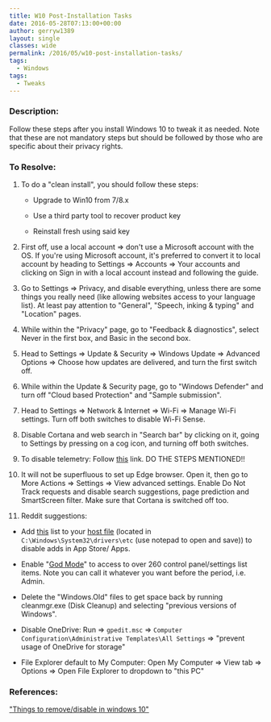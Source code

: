 ```yaml
---
title: W10 Post-Installation Tasks
date: 2016-05-28T07:13:00+00:00
author: gerryw1389
layout: single
classes: wide
permalink: /2016/05/w10-post-installation-tasks/
tags:
  - Windows
tags:
  - Tweaks
---
```

<!--more-->

### Description:

Follow these steps after you install Windows 10 to tweak it as needed. Note that these are not mandatory steps but should be followed by those who are specific about their privacy rights.

### To Resolve:

1. To do a "clean install", you should follow these steps:

   - Upgrade to Win10 from 7/8.x

   - Use a third party tool to recover product key

   - Reinstall fresh using said key

2. First off, use a local account => don't use a Microsoft account with the OS. If you're using Microsoft account, it's preferred to convert it to local account by heading to Settings => Accounts => Your accounts and clicking on Sign in with a local account instead and following the guide.

3. Go to Settings => Privacy, and disable everything, unless there are some things you really need (like allowing websites access to your language list). At least pay attention to "General", "Speech, inking & typing" and "Location" pages.

4. While within the "Privacy" page, go to "Feedback & diagnostics", select Never in the first box, and Basic in the second box.

5. Head to Settings => Update & Security => Windows Update => Advanced Options => Choose how updates are delivered, and turn the first switch off.

6. While within the Update & Security page, go to "Windows Defender" and turn off "Cloud based Protection" and "Sample submission".

7. Head to Settings => Network & Internet => Wi-Fi => Manage Wi-Fi settings. Turn off both switches to disable Wi-Fi Sense.

8. Disable Cortana and web search in "Search bar" by clicking on it, going to Settings by pressing on a cog icon, and turning off both switches.

9. To disable telemetry: Follow [this](http://techne.alaya.net/?p=12499) link. DO THE STEPS MENTIONED!!

10. It will not be superfluous to set up Edge browser. Open it, then go to More Actions => Settings => View advanced settings. Enable Do Not Track requests and disable search suggestions, page prediction and SmartScreen filter. Make sure that Cortana is switched off too.

11. Reddit suggestions:

   - Add [this](http://winhelp2002.mvps.org/hosts.txt) list to your [host file](https://automationadmin.com/2016/05/modifying-the-windows-host-file/) (located in `C:\Windows\System32\drivers\etc` (use notepad to open and save)) to disable adds in App Store/ Apps.

   - Enable "[God Mode](https://automationadmin.com/2016/05/create-god-mode-folder/)" to access to over 260 control panel/settings list items. Note you can call it whatever you want before the period, i.e. Admin.

   - Delete the "Windows.Old" files to get space back by running cleanmgr.exe (Disk Cleanup) and selecting "previous versions of Windows".

   - Disable OneDrive: Run => `gpedit.msc` => `Computer Configuration\Administrative Templates\All Settings` => "prevent usage of OneDrive for storage"

   - File Explorer default to My Computer: Open My Computer => View tab => Options => Open File Explorer to dropdown to "this PC"


### References:

["Things to remove/disable in windows 10"](https://www.reddit.com/r/pcmasterrace/comments/3f10k0/things_to_removedisable_in_windows_10/)